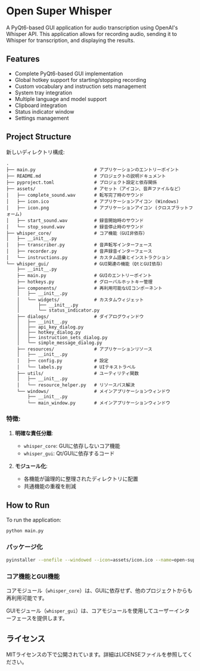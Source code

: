 # Open Super Whisper

A PyQt6-based GUI application for audio transcription using OpenAI's Whisper API. This application allows for recording audio, sending it to Whisper for transcription, and displaying the results.

## Features

- Complete PyQt6-based GUI implementation 
- Global hotkey support for starting/stopping recording
- Custom vocabulary and instruction sets management
- System tray integration
- Multiple language and model support
- Clipboard integration
- Status indicator window
- Settings management

## Project Structure

新しいディレクトリ構成:

```
.
├── main.py                      # アプリケーションのエントリーポイント
├── README.md                    # プロジェクトの説明ドキュメント
├── pyproject.toml               # プロジェクト設定と依存関係
├── assets/                      # アセット（アイコン、音声ファイルなど）
│   ├── complete_sound.wav       # 転写完了時のサウンド
│   ├── icon.ico                 # アプリケーションアイコン (Windows)
│   ├── icon.png                 # アプリケーションアイコン (クロスプラットフォーム)
│   ├── start_sound.wav          # 録音開始時のサウンド
│   └── stop_sound.wav           # 録音停止時のサウンド
├── whisper_core/                # コア機能（GUI非依存）
│   ├── __init__.py
│   ├── transcriber.py           # 音声転写インターフェース
│   ├── recorder.py              # 音声録音インターフェース
│   └── instructions.py          # カスタム語彙とインストラクション
└── whisper_gui/                 # GUI関連の機能（QtとGUI依存）
    ├── __init__.py
    ├── main.py                  # GUIのエントリーポイント
    ├── hotkeys.py               # グローバルホットキー管理
    ├── components/              # 再利用可能なUIコンポーネント
    │   ├── __init__.py
    │   └── widgets/             # カスタムウィジェット
    │       ├── __init__.py
    │       └── status_indicator.py
    ├── dialogs/                 # ダイアログウィンドウ
    │   ├── __init__.py
    │   ├── api_key_dialog.py
    │   ├── hotkey_dialog.py
    │   ├── instruction_sets_dialog.py
    │   └── simple_message_dialog.py
    ├── resources/               # アプリケーションリソース
    │   ├── __init__.py
    │   ├── config.py            # 設定
    │   └── labels.py            # UIテキストラベル
    ├── utils/                   # ユーティリティ関数
    │   ├── __init__.py
    │   └── resource_helper.py   # リソースパス解決
    └── windows/                 # メインアプリケーションウィンドウ
        ├── __init__.py
        └── main_window.py       # メインアプリケーションウィンドウ
```

### 特徴:

1. **明確な責任分離**:
   - `whisper_core`: GUIに依存しないコア機能
   - `whisper_gui`: Qt/GUIに依存するコード

2. **モジュール化**:
   - 各機能が論理的に整理されたディレクトリに配置
   - 共通機能の重複を削減

## How to Run

To run the application:

```bash
python main.py
```

### パッケージ化

```bash
pyinstaller --onefile --windowed --icon=assets/icon.ico --name=open-super-whisper main.py
```

### コア機能とGUI機能

コアモジュール（`whisper_core`）は、GUIに依存せず、他のプロジェクトからも再利用可能です。

GUIモジュール（`whisper_gui`）は、コアモジュールを使用してユーザーインターフェースを提供します。

## ライセンス

MITライセンスの下で公開されています。詳細はLICENSEファイルを参照してください。
